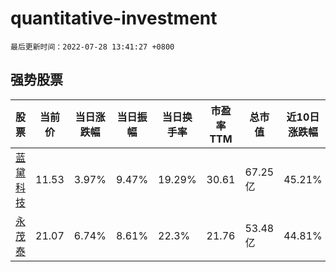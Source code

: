 # quantitative-investment

`最后更新时间：2022-07-28 13:41:27 +0800`

## 强势股票

|股票|当前价|当日涨跌幅|当日振幅|当日换手率|市盈率TTM|总市值|近10日涨跌幅|
|----|----|----|----|----|----|----|----|
|[蓝黛科技](https://xueqiu.com/S/SZ002765)|11.53|3.97%|9.47%|19.29%|30.61|67.25亿|45.21%|
|[永茂泰](https://xueqiu.com/S/SH605208)|21.07|6.74%|8.61%|22.3%|21.76|53.48亿|44.81%|
